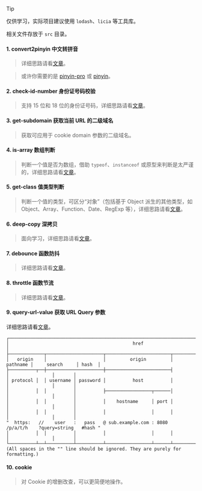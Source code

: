 > [!TIP]
> 仅供学习，实际项目建议使用 `lodash`、`licia` 等工具库。

相关文件存放于 `src` 目录。

#### 1. convert2pinyin 中文转拼音

> 详细思路请看[文章](https://github.com/tofrankie/blog/issues/189)。

> 或许你需要的是 [pinyin-pro](https://github.com/zh-lx/pinyin-pro) 或 [pinyin](https://github.com/hotoo/pinyin)。

#### 2. check-id-number 身份证号码校验

> 支持 15 位和 18 位的身份证号码，详细思路请看[文章](https://github.com/tofrankie/blog/issues/216)。

#### 3. get-subdomain 获取当前 URL 的二级域名

> 获取可应用于 cookie domain 参数的二级域名。

#### 4. is-array 数组判断

> 判断一个值是否为数组，借助 `typeof`、`instanceof` 或原型来判断是太严谨的，详细思路请看[文章](https://github.com/tofrankie/blog/issues/230)。

#### 5. get-class 值类型判断

> 判断一个值的类型，可区分“对象”（包括基于 Object 派生的其他类型，如 Object、Array、Function、Date、RegExp 等），详细思路请看[文章](https://github.com/tofrankie/blog/issues/239)。

#### 6. deep-copy 深拷贝

> 面向学习，详细思路请看[文章](https://github.com/tofrankie/blog/issues/246)。

#### 7. debounce 函数防抖

> 详细思路请看[文章](https://github.com/tofrankie/blog/issues/248)。

#### 8. throttle 函数节流

> 详细思路请看[文章](https://github.com/tofrankie/blog/issues/248)。

#### 9. query-url-value 获取 URL Query 参数

详细思路请看[文章](https://github.com/tofrankie/blog/issues/262)。

```text
┌────────────────────────────────────────────────────────────────────────────────────────────────┐
│                                              href                                              │
├─────────────┬─────────────────────┬────────────────────────┬──────────┬────────────────┬───────┤
│   origin    │                     │         origin         │ pathname │     search     │ hash  │
├──────────┬──┼─────────────────────┼────────────────────────┤          │                │       │
│ protocol │  │ username │ password │          host          │          │                │       │
│          │  │          │          ├─────────────────┬──────│          │                │       │
│          │  │          │          │    hostname     │ port │          │                │       │
│          │  │          │          │                 │      │          │                │       │
"  https:   //    user   :   pass   @ sub.example.com : 8080   /p/a/t/h    ?query=string   #hash "
│          │  │          │          │                 │      │          │                │       │
└──────────┴──┴──────────┴──────────┴─────────────────┴──────┴──────────┴────────────────┴───────┘
(All spaces in the "" line should be ignored. They are purely for formatting.)
```

#### 10. cookie

> 对 Cookie 的增删改查，可以更简便地操作。
